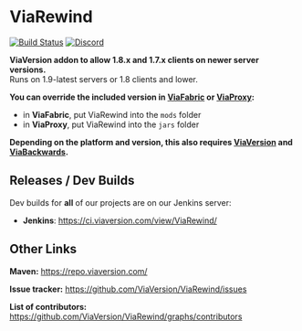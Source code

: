 # ViaRewind
[![Build Status](https://github.com/ViaVersion/ViaRewind/actions/workflows/build.yml/badge.svg?branch=master)](https://github.com/ViaVersion/ViaRewind/actions)
[![Discord](https://img.shields.io/badge/chat-on%20discord-blue.svg)](https://viaversion.com/discord)

**ViaVersion addon to allow 1.8.x and 1.7.x clients on newer server versions.** <br>
Runs on 1.9-latest servers or 1.8 clients and lower.

**You can override the included version in [ViaFabric](https://modrinth.com/mod/viafabric) or [ViaProxy](https://github.com/ViaVersion/ViaProxy):**
- in **ViaFabric**, put ViaRewind into the `mods` folder
- in **ViaProxy**, put ViaRewind into the `jars` folder

**Depending on the platform and version, this also requires [ViaVersion](https://modrinth.com/mod/viaversion) and [ViaBackwards](https://modrinth.com/mod/viabackwards).**

Releases / Dev Builds
-
Dev builds for **all** of our projects are on our Jenkins server:

- **Jenkins**: https://ci.viaversion.com/view/ViaRewind/

Other Links
-
**Maven:** https://repo.viaversion.com/

**Issue tracker:** https://github.com/ViaVersion/ViaRewind/issues

**List of contributors:** https://github.com/ViaVersion/ViaRewind/graphs/contributors